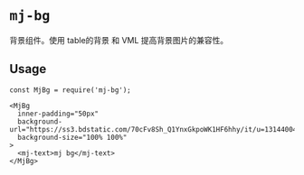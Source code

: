# `mj-bg`

背景组件。使用 table的背景 和 VML 提高背景图片的兼容性。

## Usage

```
const MjBg = require('mj-bg');

<MjBg
  inner-padding="50px"
  background-url="https://ss3.bdstatic.com/70cFv8Sh_Q1YnxGkpoWK1HF6hhy/it/u=1314400435,2027077880&fm=26&gp=0.jpg"
  background-size="100% 100%"
>
  <mj-text>mj bg</mj-text>
</MjBg>
```
